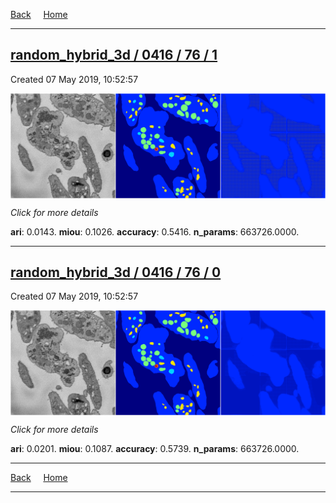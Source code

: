 
[Back](..)&nbsp;&nbsp;&nbsp;&nbsp;&nbsp;[Home](https://leapmanlab.github.io/snapshots)

---

<div class="summary"><a href="1"><h2>random_hybrid_3d / 0416 / 76 / 1</h2></a><p>Created 07 May 2019, 10:52:57
</p><a href="1"><img src="1/media/summary.png" align="center"></a><p>
<i>Click for more details</i>
</p></div>

**ari**: 0.0143. **miou**: 0.1026. **accuracy**: 0.5416. **n_params**: 663726.0000. 

---

<div class="summary"><a href="0"><h2>random_hybrid_3d / 0416 / 76 / 0</h2></a><p>Created 07 May 2019, 10:52:57
</p><a href="0"><img src="0/media/summary.png" align="center"></a><p>
<i>Click for more details</i>
</p></div>

**ari**: 0.0201. **miou**: 0.1087. **accuracy**: 0.5739. **n_params**: 663726.0000. 

---

[Back](..)&nbsp;&nbsp;&nbsp;&nbsp;&nbsp;[Home](https://leapmanlab.github.io/snapshots)

---
